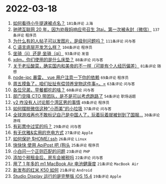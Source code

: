 # 2022-03-18

1. [如何看待小牛提速被点名？](https://www.v2ex.com/t/841169) `181条评论` `上海`
1. [驰骋互联网 20 年，因为劝我妈响应号召生 3tai，第一次被永封（微信）](https://www.v2ex.com/t/841177) `137条评论` `程序员`
1. [为什么有的人帖子可以发图片，是级别问题吗？](https://www.v2ex.com/t/841232) `111条评论` `问与答`
1. [C 语言底层开发怎么样？](https://www.v2ex.com/t/841252) `104条评论` `程序员`
1. [坐骑（ji）还是 坐骑（qi）](https://www.v2ex.com/t/841179) `93条评论` `发音`
1. [xdm，你们使用的是什么床垫？](https://www.v2ex.com/t/841183) `88条评论` `问与答`
1. [关于老坛酸菜，确实国内和美帝的不一样（可能有个人经历偏差）](https://www.v2ex.com/t/841259) `81条评论` `随想`
1. [node-ipc 暴雷， vue 用户注意一下你的依赖](https://www.v2ex.com/t/841188) `69条评论` `程序员`
1. [周五摸鱼了，咱们扯扯有偿领养宠物这件事=。=](https://www.v2ex.com/t/841192) `63条评论` `问与答`
1. [各位兄弟，早餐都吃的啥？](https://www.v2ex.com/t/841202) `60条评论` `问与答`
1. [部门空降 CTO 带团队，是不是可以考虑跑路了](https://www.v2ex.com/t/841224) `54条评论` `职场话题`
1. [v2 咋没有人讨论那个湾区男的事情](https://www.v2ex.com/t/841290) `49条评论` `程序员`
1. [如何摆脱微信这种"小而美"的小垃圾](https://www.v2ex.com/t/841372) `37条评论` `问与答`
1. [全球游戏再也不敢标记自己是中国人了，玩着玩着就被划到了国服...](https://www.v2ex.com/t/841303) `30条评论` `游戏`
1. [有彩票中过奖的吗？](https://www.v2ex.com/t/841332) `29条评论` `问与答`
1. [有无优雅&实用的充电方式](https://www.v2ex.com/t/841283) `27条评论` `Apple`
1. [如何保护 $HOME/.ssh](https://www.v2ex.com/t/841221) `26条评论` `Linux`
1. [快快快 使用 ApiPost 吧 (狗头](https://www.v2ex.com/t/841241) `25条评论` `程序员`
1. [小白问一个正则匹配的问题](https://www.v2ex.com/t/841301) `23条评论` `PHP`
1. [添加个税租金后，房东会被税吗](https://www.v2ex.com/t/841200) `22条评论` `问与答`
1. [用了 1 年多的 m1 MacBook Air 电池健康度](https://www.v2ex.com/t/841367) `21条评论` `MacBook Air`
1. [新发布的红米 K50 如何](https://www.v2ex.com/t/841296) `21条评论` `Android`
1. [Studio Display 运行的是完整版 iOS 15.4](https://www.v2ex.com/t/841364) `19条评论` `Apple`
